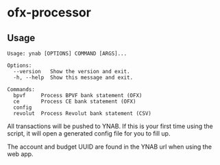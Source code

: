 # ofx-processor

## Usage

```shell script
Usage: ynab [OPTIONS] COMMAND [ARGS]...

Options:
  --version   Show the version and exit.
  -h, --help  Show this message and exit.

Commands:
  bpvf     Process BPVF bank statement (OFX)
  ce       Process CE bank statement (OFX)
  config
  revolut  Process Revolut bank statement (CSV)
```

All transactions will be pushed to YNAB. If this is your first time using the script,
it will open a generated config file for you to fill up.

The account and budget UUID are found in the YNAB url when using the web app.
